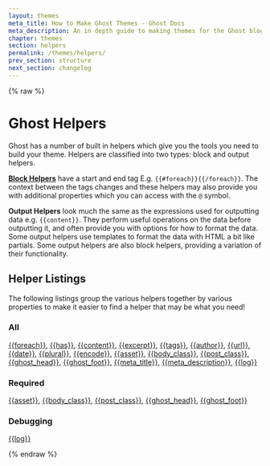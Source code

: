 ```yaml
---
layout: themes
meta_title: How to Make Ghost Themes - Ghost Docs
meta_description: An in depth guide to making themes for the Ghost blogging platform. Everything you need to know to build themes for Ghost.
chapter: themes
section: helpers
permalink: /themes/helpers/
prev_section: structure
next_section: changelog
---
```


{% raw %}

# Ghost Helpers

Ghost has a number of built in helpers which give you the tools you need to build your theme. Helpers are classified into two types: block and output helpers.

**[Block Helpers](http://handlebarsjs.com/block_helpers.html)** have a start and end tag E.g. `{{#foreach}}{{/foreach}}`. The context between the tags changes and these helpers may also provide you with additional properties which you can access with the `@` symbol.

**Output Helpers** look much the same as the expressions used for outputting data e.g. `{{content}}`. They perform useful operations on the data before outputting it, and often provide you with options for how to format the data. Some output helpers use templates to format the data with HTML a bit like partials. Some output helpers are also block helpers, providing a variation of their functionality.


## Helper Listings

The following listings group the various helpers together by various properties to make it easier to find a helper
that may be what you need!


### All
[{{foreach}}](/themes/helpers/foreach/), [{{has}}](/themes/helpers/has/), [{{content}}](/themes/helpers/content/),
[{{excerpt}}](/themes/helpers/excerpt/), [{{tags}}](/themes/helpers/tags/), [{{author}}](/themes/helpers/author/),
[{{url}}](/themes/helpers/url/), [{{date}}](/themes/helpers/date/), [{{plural}}](/themes/helpers/plural/),
[{{encode}}](/themes/helpers/encode/), [{{asset}}](/themes/helpers/asset/),
[{{body_class}}](/themes/helpers/body_class/), [{{post_class}}](/themes/helpers/post_class/),
[{{ghost_head}}](/themes/helpers/ghost_head/), [{{ghost_foot}}](/themes/helpers/ghost_foot/),
[{{meta_title}}](/themes/helpers/meta_title/), [{{meta_description}}](/themes/helpers/meta_description/),
[{{log}}](/themes/helpers/log/)

### Required

[{{asset}}](/themes/helpers/asset/), [{{body_class}}](/themes/helpers/body_class/),
[{{post_class}}](/themes/helpers/post_class/), [{{ghost_head}}](/themes/helpers/ghost_head/),
[{{ghost_foot}}](/themes/helpers/ghost_foot/)

### Debugging

[{{log}}](/themes/helpers/log/)


{% endraw %}